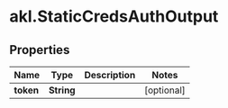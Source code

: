 # akl.StaticCredsAuthOutput

## Properties

Name | Type | Description | Notes
------------ | ------------- | ------------- | -------------
**token** | **String** |  | [optional] 


